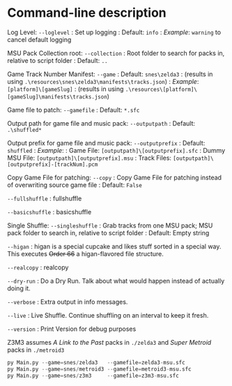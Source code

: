 # Command-line description

Log Level: `--loglevel`
: Set up logging
: Default: `info`
: _Example_: `warning` to cancel default logging

MSU Pack Collection root: `--collection`
: Root folder to search for packs in, relative to script folder
: Default: `..`

Game Track Number Manifest: `--game`
: Default: `snes\zelda3`
: (results in using `.\resources\snes\zelda3\manifests\tracks.json`)
: _Example_: `[platform]\[gameSlug]`
: (results in using `.\resources\[platform]\[gameSlug]\manifests\tracks.json`)

Game file to patch: `--gamefile`
: Default: `*.sfc`

Output path for game file and music pack: `--outputpath`
: Default: `.\shuffled*`

Output prefix for game file and music pack: `--outputprefix`
: Default: `shuffled`
: _Example_:
  : Game File: `[outputpath]\[outputprefix].sfc`
  : Dummy MSU File: `[outputpath]\[outputprefix].msu`
  : Track Files: `[outputpath]\[outputprefix]-[trackNum].pcm`

Copy Game File for patching: `--copy`
: Copy Game File for patching instead of overwriting source game file
: Default: `False`

`--fullshuffle`
: fullshuffle

`--basicshuffle`
: basicshuffle

Single Shuffle: `--singleshuffle`
: Grab tracks from one MSU pack; MSU pack folder to search in, relative to script folder
: Default: Empty string

`--higan`
: higan is a special cupcake and likes stuff sorted in a special way. This executes ~~Order 66~~ a higan-flavored file structure.

`--realcopy`
: realcopy

`--dry-run`
: Do a Dry Run. Talk about what would happen instead of actually doing it.

`--verbose`
: Extra output in info messages.

`--live`
: Live Shuffle. Continue shuffling on an interval to keep it fresh.

`--version`
: Print Version for debug purposes

Z3M3 assumes _A Link to the Past_ packs in `./zelda3` and _Super Metroid_ packs in `./metroid3`

```py
py Main.py --game=snes/zelda3   --gamefile=zelda3-msu.sfc
py Main.py --game=snes/metroid3 --gamefile=metroid3-msu.sfc
py Main.py --game=snes/z3m3     --gamefile=z3m3-msu.sfc
```
